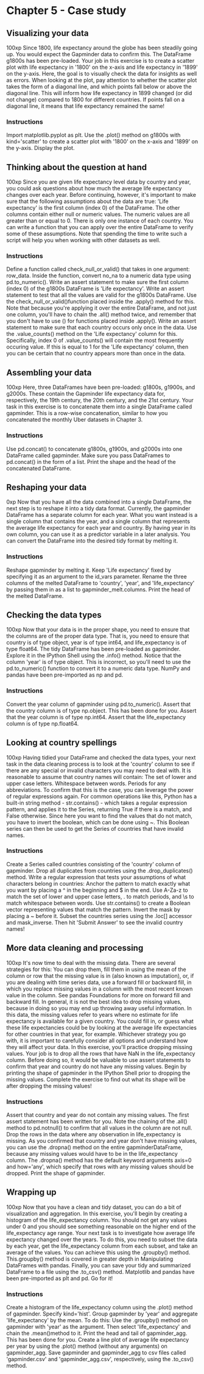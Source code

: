 # Chapter 5 - Case study
## Visualizing your data
100xp
Since 1800, life expectancy around the globe has been steadily going up. You would expect the Gapminder data to confirm this.
The DataFrame g1800s has been pre-loaded. Your job in this exercise is to create a scatter plot with life expectancy in '1800' on the x-axis and life expectancy in '1899' on the y-axis.
Here, the goal is to visually check the data for insights as well as errors. When looking at the plot, pay attention to whether the scatter plot takes the form of a diagonal line, and which points fall below or above the diagonal line. This will inform how life expectancy in 1899 changed (or did not change) compared to 1800 for different countries. If points fall on a diagonal line, it means that life expectancy remained the same!
### Instructions
Import matplotlib.pyplot as plt.
Use the .plot() method on g1800s with kind='scatter' to create a scatter plot with '1800' on the x-axis and '1899' on the y-axis.
Display the plot.

## Thinking about the question at hand
100xp
Since you are given life expectancy level data by country and year, you could ask questions about how much the average life expectancy changes over each year.
Before continuing, however, it's important to make sure that the following assumptions about the data are true:
'Life expectancy' is the first column (index 0) of the DataFrame.
The other columns contain either null or numeric values.
The numeric values are all greater than or equal to 0.
There is only one instance of each country.
You can write a function that you can apply over the entire DataFrame to verify some of these assumptions. Note that spending the time to write such a script will help you when working with other datasets as well.
### Instructions
Define a function called check_null_or_valid() that takes in one argument: row_data.
Inside the function, convert no_na to a numeric data type using pd.to_numeric().
Write an assert statement to make sure the first column (index 0) of the g1800s DataFrame is 'Life expectancy'.
Write an assert statement to test that all the values are valid for the g1800s DataFrame. Use the check_null_or_valid()function placed inside the .apply() method for this. Note that because you're applying it over the entire DataFrame, and not just one column, you'll have to chain the .all() method twice, and remember that you don't have to use () for functions placed inside .apply().
Write an assert statement to make sure that each country occurs only once in the data. Use the .value_counts() method on the 'Life expectancy' column for this. Specifically, index 0 of .value_counts() will contain the most frequently occuring value. If this is equal to 1 for the 'Life expectancy' column, then you can be certain that no country appears more than once in the data.


## Assembling your data
100xp
Here, three DataFrames have been pre-loaded: g1800s, g1900s, and g2000s. These contain the Gapminder life expectancy data for, respectively, the 19th century, the 20th century, and the 21st century.
Your task in this exercise is to concatenate them into a single DataFrame called gapminder. This is a row-wise concatenation, similar to how you concatenated the monthly Uber datasets in Chapter 3.
### Instructions
Use pd.concat() to concatenate g1800s, g1900s, and g2000s into one DataFrame called gapminder. Make sure you pass DataFrames to pd.concat() in the form of a list.
Print the shape and the head of the concatenated DataFrame.

## Reshaping your data
0xp
Now that you have all the data combined into a single DataFrame, the next step is to reshape it into a tidy data format.
Currently, the gapminder DataFrame has a separate column for each year. What you want instead is a single column that contains the year, and a single column that represents the average life expectancy for each year and country. By having year in its own column, you can use it as a predictor variable in a later analysis.
You can convert the DataFrame into the desired tidy format by melting it.
### Instructions
Reshape gapminder by melting it. Keep 'Life expectancy' fixed by specifying it as an argument to the id_vars parameter.
Rename the three columns of the melted DataFrame to 'country', 'year', and 'life_expectancy' by passing them in as a list to gapminder_melt.columns.
Print the head of the melted DataFrame.

## Checking the data types
100xp
Now that your data is in the proper shape, you need to ensure that the columns are of the proper data type. That is, you need to ensure that country is of type object, year is of type int64, and life_expectancy is of type float64.
The tidy DataFrame has been pre-loaded as gapminder. Explore it in the IPython Shell using the .info() method. Notice that the column 'year' is of type object. This is incorrect, so you'll need to use the pd.to_numeric() function to convert it to a numeric data type.
NumPy and pandas have been pre-imported as np and pd.
### Instructions
Convert the year column of gapminder using pd.to_numeric().
Assert that the country column is of type np.object. This has been done for you.
Assert that the year column is of type np.int64.
Assert that the life_expectancy column is of type np.float64.


## Looking at country spellings
100xp
Having tidied your DataFrame and checked the data types, your next task in the data cleaning process is to look at the 'country' column to see if there are any special or invalid characters you may need to deal with.
It is reasonable to assume that country names will contain:
The set of lower and upper case letters.
Whitespace between words.
Periods for any abbreviations.
To confirm that this is the case, you can leverage the power of regular expressions again. For common operations like this, Python has a built-in string method - str.contains() - which takes a regular expression pattern, and applies it to the Series, returning True if there is a match, and False otherwise.
Since here you want to find the values that do not match, you have to invert the boolean, which can be done using ~. This Boolean series can then be used to get the Series of countries that have invalid names.
### Instructions
Create a Series called countries consisting of the 'country' column of gapminder.
Drop all duplicates from countries using the .drop_duplicates() method.
Write a regular expression that tests your assumptions of what characters belong in countries:
Anchor the pattern to match exactly what you want by placing a ^ in the beginning and $ in the end.
Use A-Za-z to match the set of lower and upper case letters, \. to match periods, and \s to match whitespace between words.
Use str.contains() to create a Boolean vector representing values that match the pattern.
Invert the mask by placing a ~ before it.
Subset the countries series using the .loc[] accessor and mask_inverse. Then hit 'Submit Answer' to see the invalid country names!


## More data cleaning and processing
100xp
It's now time to deal with the missing data. There are several strategies for this: You can drop them, fill them in using the mean of the column or row that the missing value is in (also known as imputation), or, if you are dealing with time series data, use a forward fill or backward fill, in which you replace missing values in a column with the most recent known value in the column. See pandas Foundations for more on forward fill and backward fill.
In general, it is not the best idea to drop missing values, because in doing so you may end up throwing away useful information. In this data, the missing values refer to years where no estimate for life expectancy is available for a given country. You could fill in, or guess what these life expectancies could be by looking at the average life expectancies for other countries in that year, for example. Whichever strategy you go with, it is important to carefully consider all options and understand how they will affect your data.
In this exercise, you'll practice dropping missing values. Your job is to drop all the rows that have NaN in the life_expectancy column. Before doing so, it would be valuable to use assert statements to confirm that year and country do not have any missing values.
Begin by printing the shape of gapminder in the IPython Shell prior to dropping the missing values. Complete the exercise to find out what its shape will be after dropping the missing values!
### Instructions
Assert that country and year do not contain any missing values. The first assert statement has been written for you. Note the chaining of the .all() method to pd.notnull() to confirm that all values in the column are not null.
Drop the rows in the data where any observation in life_expectancy is missing. As you confirmed that country and year don't have missing values, you can use the .dropna() method on the entire gapminderDataFrame, because any missing values would have to be in the life_expectancy column. The .dropna() method has the default keyword arguments axis=0 and how='any', which specify that rows with any missing values should be dropped.
Print the shape of gapminder.


## Wrapping up
100xp
Now that you have a clean and tidy dataset, you can do a bit of visualization and aggregation. In this exercise, you'll begin by creating a histogram of the life_expectancy column. You should not get any values under 0 and you should see something reasonable on the higher end of the life_expectancy age range.
Your next task is to investigate how average life expectancy changed over the years. To do this, you need to subset the data by each year, get the life_expectancy column from each subset, and take an average of the values. You can achieve this using the .groupby() method. This.groupby() method is covered in greater depth in Manipulating DataFrames with pandas.
Finally, you can save your tidy and summarized DataFrame to a file using the .to_csv() method.
Matplotlib and pandas have been pre-imported as plt and pd. Go for it!
### Instructions
Create a histogram of the life_expectancy column using the .plot() method of gapminder. Specify kind='hist'.
Group gapminder by 'year' and aggregate 'life_expectancy' by the mean. To do this:
Use the .groupby() method on gapminder with 'year' as the argument. Then select 'life_expectancy' and chain the .mean()method to it.
Print the head and tail of gapminder_agg. This has been done for you.
Create a line plot of average life expectancy per year by using the .plot() method (without any arguments) on gapminder_agg.
Save gapminder and gapminder_agg to csv files called 'gapminder.csv' and 'gapminder_agg.csv', respectively, using the .to_csv() method.

